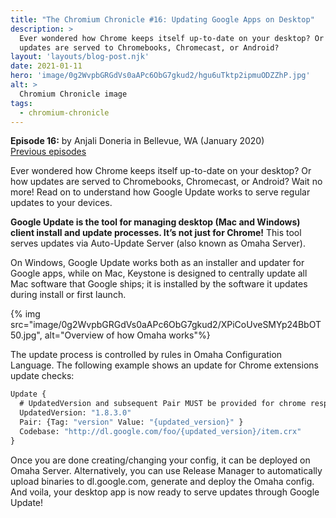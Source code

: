 ```yaml
---
title: "The Chromium Chronicle #16: Updating Google Apps on Desktop"
description: >
  Ever wondered how Chrome keeps itself up-to-date on your desktop? Or how
  updates are served to Chromebooks, Chromecast, or Android?
layout: 'layouts/blog-post.njk'
date: 2021-01-11
hero: 'image/0g2WvpbGRGdVs0aAPc6ObG7gkud2/hgu6uTktp2ipmuODZZhP.jpg'
alt: >
  Chromium Chronicle image
tags:
  - chromium-chronicle
---
```


<!-- Ready -->

**Episode 16:** by Anjali Doneria in Bellevue, WA (January 2020)<br>
[Previous episodes](/tags/chromium-chronicle/)

Ever wondered how Chrome keeps itself up-to-date on your desktop? Or how
updates are served to Chromebooks, Chromecast, or Android? Wait no more! Read
on to understand how Google Update works to serve regular updates to your
devices.

**Google Update is the tool for managing desktop (Mac and Windows) client
install and update processes. It’s not just for Chrome!** This tool serves
updates via Auto-Update Server (also known as Omaha Server).

On Windows, Google Update works both as an installer and updater for Google
apps, while on Mac, Keystone is designed to centrally update all Mac software
that Google ships; it is installed by the software it updates during install
or first launch.

{% img src="image/0g2WvpbGRGdVs0aAPc6ObG7gkud2/XPiCoUveSMYp24BbOT50.jpg", alt="Overview of how Omaha works"%}

The update process is controlled by rules in Omaha Configuration Language. The
following example shows an update for Chrome extensions update checks:

```protobuf
Update {
  # UpdatedVersion and subsequent Pair MUST be provided for chrome responses
  UpdatedVersion: "1.8.3.0"
  Pair: {Tag: "version" Value: "{updated_version}" }
  Codebase: "http://dl.google.com/foo/{updated_version}/item.crx"
}
```

Once you are done creating/changing your config, it can be deployed on Omaha
Server. Alternatively, you can use Release Manager to automatically upload
binaries to dl.google.com, generate and deploy the Omaha config. And voila,
your desktop app is now ready to serve updates through Google Update!
